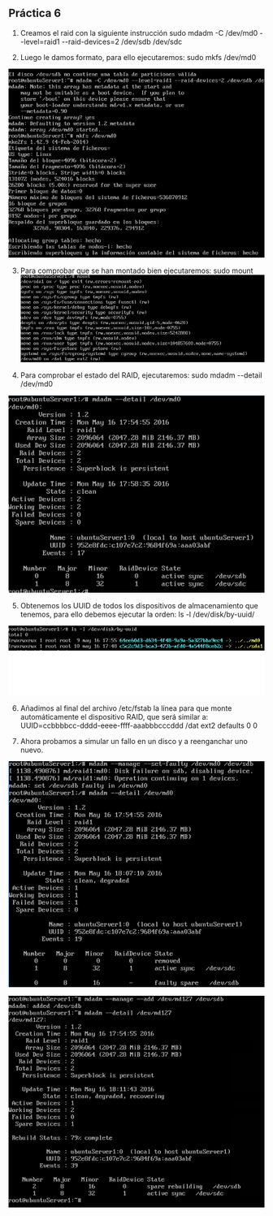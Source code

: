 ## Práctica 6

1. Creamos el raid con la siguiente instrucción sudo mdadm -C /dev/md0 --level=raid1 --raid-devices=2 /dev/sdb /dev/sdc

2. Luego le damos formato, para ello ejecutaremos: sudo mkfs /dev/md0

![imagen](https://github.com/AntonioAlcM/swap/blob/master/practica6/practica6.1.png?raw=true)

3. Para comprobar que se han montado bien ejecutaremos: sudo mount
![imagen](https://github.com/AntonioAlcM/swap/blob/master/practica6/practica6.2.png?raw=true)

4. Para comprobar el estado del RAID, ejecutaremos:
sudo mdadm --detail /dev/md0

![imagen](https://github.com/AntonioAlcM/swap/blob/master/practica6/practica6.3.png?raw=true)

5. Obtenemos los UUID de todos los dispositivos de almacenamiento que tenemos, para ello debemos
ejecutar la orden: ls -l /dev/disk/by-uuid/

![imagen](https://github.com/AntonioAlcM/swap/blob/master/practica6/practica6.4.png?raw=true)

6. Añadimos al final del archivo /etc/fstab la línea para que monte automáticamente
el dispositivo RAID, que será similar a:
UUID=ccbbbbcc-dddd-eeee-ffff-aaabbbcccddd /dat ext2 defaults 0 0

7. Ahora probamos a simular un fallo en un disco y a reenganchar uno nuevo.

![imagen](https://github.com/AntonioAlcM/swap/blob/master/practica6/practica6.5.png?raw=true)

![imagen](https://github.com/AntonioAlcM/swap/blob/master/practica6/practica6.6.png?raw=true)
